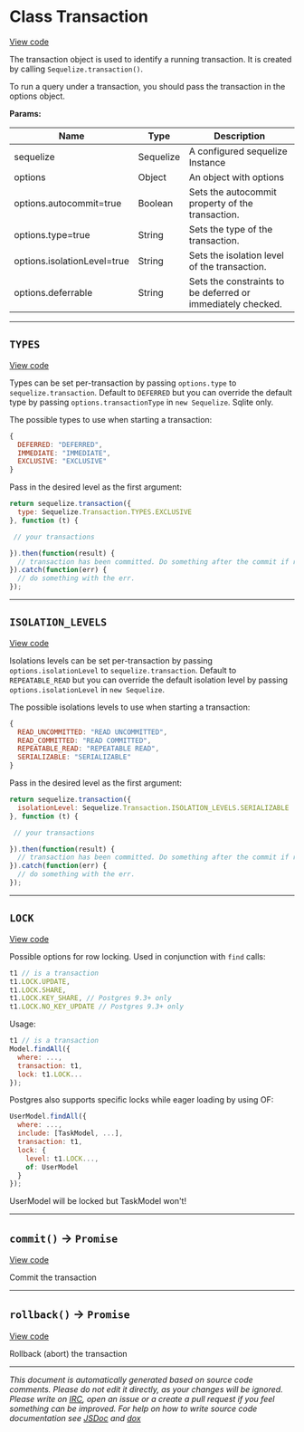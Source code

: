<a name="transaction"></a>
# Class Transaction
[View code](https://github.com/sequelize/sequelize/blob/3e5b8772ef75169685fc96024366bca9958fee63/lib/transaction.js#L20)

The transaction object is used to identify a running transaction. It is created by calling `Sequelize.transaction()`.

To run a query under a transaction, you should pass the transaction in the options object.

**Params:**

| Name | Type | Description |
| ---- | ---- | ----------- |
| sequelize | Sequelize | A configured sequelize Instance |
| options | Object | An object with options |
| options.autocommit=true | Boolean | Sets the autocommit property of the transaction. |
| options.type=true | String | Sets the type of the transaction. |
| options.isolationLevel=true | String | Sets the isolation level of the transaction. |
| options.deferrable | String | Sets the constraints to be deferred or immediately checked. |


***

<a name="types"></a>
## `TYPES`
[View code](https://github.com/sequelize/sequelize/blob/3e5b8772ef75169685fc96024366bca9958fee63/lib/transaction.js#L76)

Types can be set per-transaction by passing `options.type` to `sequelize.transaction`.
Default to `DEFERRED` but you can override the default type by passing `options.transactionType` in `new Sequelize`.
Sqlite only.

The possible types to use when starting a transaction:

```js
{
  DEFERRED: "DEFERRED",
  IMMEDIATE: "IMMEDIATE",
  EXCLUSIVE: "EXCLUSIVE"
}
```

Pass in the desired level as the first argument:

```js
return sequelize.transaction({
  type: Sequelize.Transaction.TYPES.EXCLUSIVE
}, function (t) {

 // your transactions

}).then(function(result) {
  // transaction has been committed. Do something after the commit if required.
}).catch(function(err) {
  // do something with the err.
});
```

***

<a name="isolation_levels"></a>
## `ISOLATION_LEVELS`
[View code](https://github.com/sequelize/sequelize/blob/3e5b8772ef75169685fc96024366bca9958fee63/lib/transaction.js#L116)

Isolations levels can be set per-transaction by passing `options.isolationLevel` to `sequelize.transaction`.
Default to `REPEATABLE_READ` but you can override the default isolation level by passing `options.isolationLevel` in `new Sequelize`.

The possible isolations levels to use when starting a transaction:

```js
{
  READ_UNCOMMITTED: "READ UNCOMMITTED",
  READ_COMMITTED: "READ COMMITTED",
  REPEATABLE_READ: "REPEATABLE READ",
  SERIALIZABLE: "SERIALIZABLE"
}
```

Pass in the desired level as the first argument:

```js
return sequelize.transaction({
  isolationLevel: Sequelize.Transaction.ISOLATION_LEVELS.SERIALIZABLE
}, function (t) {

 // your transactions

}).then(function(result) {
  // transaction has been committed. Do something after the commit if required.
}).catch(function(err) {
  // do something with the err.
});
```

***

<a name="lock"></a>
## `LOCK`
[View code](https://github.com/sequelize/sequelize/blob/3e5b8772ef75169685fc96024366bca9958fee63/lib/transaction.js#L160)

Possible options for row locking. Used in conjunction with `find` calls:

```js
t1 // is a transaction
t1.LOCK.UPDATE,
t1.LOCK.SHARE,
t1.LOCK.KEY_SHARE, // Postgres 9.3+ only
t1.LOCK.NO_KEY_UPDATE // Postgres 9.3+ only
```

Usage:
```js
t1 // is a transaction
Model.findAll({
  where: ...,
  transaction: t1,
  lock: t1.LOCK...
});
```

Postgres also supports specific locks while eager loading by using OF:
```js
UserModel.findAll({
  where: ...,
  include: [TaskModel, ...],
  transaction: t1,
  lock: {
    level: t1.LOCK...,
    of: UserModel
  }
});
```
UserModel will be locked but TaskModel won't!

***

<a name="commit"></a>
## `commit()` -> `Promise`
[View code](https://github.com/sequelize/sequelize/blob/3e5b8772ef75169685fc96024366bca9958fee63/lib/transaction.js#L172)

Commit the transaction

***

<a name="rollback"></a>
## `rollback()` -> `Promise`
[View code](https://github.com/sequelize/sequelize/blob/3e5b8772ef75169685fc96024366bca9958fee63/lib/transaction.js#L200)

Rollback (abort) the transaction

***

_This document is automatically generated based on source code comments. Please do not edit it directly, as your changes will be ignored. Please write on <a href="irc://irc.freenode.net/#sequelizejs">IRC</a>, open an issue or a create a pull request if you feel something can be improved. For help on how to write source code documentation see [JSDoc](http://usejsdoc.org) and [dox](https://github.com/tj/dox)_
